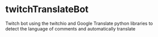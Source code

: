 # twitchTranslateBot
Twitch bot using the twitchio and Google Translate python libraries to detect the language of comments and automatically translate
